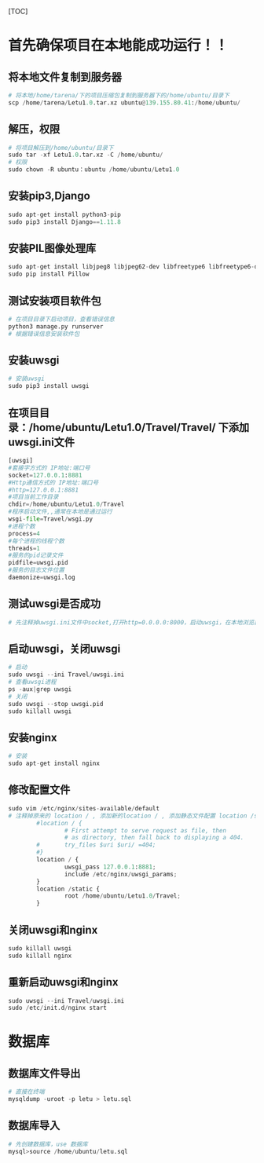 [TOC]

# **首先确保项目在本地能成功运行！！**

## **将本地文件复制到服务器**

```python
# 将本地/home/tarena/下的项目压缩包复制到服务器下的/home/ubuntu/目录下
scp /home/tarena/Letu1.0.tar.xz ubuntu@139.155.80.41:/home/ubuntu/
```

## **解压，权限**

```python
# 将项目解压到/home/ubuntu/目录下
sudo tar -xf Letu1.0.tar.xz -C /home/ubuntu/
# 权限
sudo chown -R ubuntu：ubuntu /home/ubuntu/Letu1.0
```

## **安装pip3,Django**

```python
sudo apt-get install python3-pip
sudo pip3 install Django==1.11.8
```

## **安装PIL图像处理库**

```python
sudo apt-get install libjpeg8 libjpeg62-dev libfreetype6 libfreetype6-dev 
sudo pip install Pillow
```

## **测试安装项目软件包**

```python
# 在项目目录下启动项目，查看错误信息
python3 manage.py runserver
# 根据错误信息安装软件包
```

## **安装uwsgi**

```python
# 安装uwsgi
sudo pip3 install uwsgi
```

## **在项目目录：/home/ubuntu/Letu1.0/Travel/Travel/ 下添加uwsgi.ini文件** 

```python
[uwsgi]
#套接字方式的 IP地址:端口号
socket=127.0.0.1:8881
#Http通信方式的 IP地址:端口号
#http=127.0.0.1:8881
#项目当前工作目录
chdir=/home/ubuntu/Letu1.0/Travel
#程序启动文件,,通常在本地是通过运行
wsgi-file=Travel/wsgi.py
#进程个数
process=4
#每个进程的线程个数
threads=1
#服务的pid记录文件
pidfile=uwsgi.pid
#服务的目志文件位置
daemonize=uwsgi.log
```

## **测试uwsgi是否成功**

```python
# 先注释掉uwsgi.ini文件中socket,打开http=0.0.0.0:8000，启动uwsgi，在本地浏览器访问139.155.80.41:8881
```

## **启动uwsgi，关闭uwsgi**

```python
# 启动
sudo uwsgi --ini Travel/uwsgi.ini
# 查看uwsgi进程
ps -aux|grep uwsgi
# 关闭
sudo uwsgi --stop uwsgi.pid
sudo killall uwsgi
```

## **安装nginx**

```python
# 安装
sudo apt-get install nginx
```

## **修改配置文件**

```python
sudo vim /etc/nginx/sites-available/default
# 注释掉原来的 location / , 添加新的location / , 添加静态文件配置 location /static
		#location / {
                # First attempt to serve request as file, then
                # as directory, then fall back to displaying a 404.
        #       try_files $uri $uri/ =404;
        #}
        location / {
                uwsgi_pass 127.0.0.1:8881;
                include /etc/nginx/uwsgi_params;
        }
        location /static {
                root /home/ubuntu/Letu1.0/Travel;
        }

```

## **关闭uwsgi和nginx**

```python
sudo killall uwsgi
sudo killall nginx
```

## **重新启动uwsgi和nginx**

```python
sudo uwsgi --ini Travel/uwsgi.ini
sudo /etc/init.d/nginx start
```

# **数据库**

## **数据库文件导出**

```python
# 直接在终端
mysqldump -uroot -p letu > letu.sql
```

## **数据库导入**

```python
# 先创建数据库，use 数据库
mysql>source /home/ubuntu/letu.sql
```

